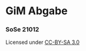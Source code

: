# GiM Abgabe
### SoSe 21012


Licensed under [CC-BY-SA 3.0](http://creativecommons.org/licenses/by-sa/3.0/)
